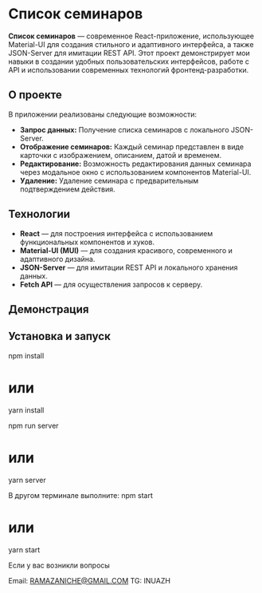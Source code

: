 # Список семинаров

**Список семинаров** — современное React-приложение, использующее Material-UI для создания стильного и адаптивного интерфейса, а также JSON-Server для имитации REST API. Этот проект демонстрирует мои навыки в создании удобных пользовательских интерфейсов, работе с API и использовании современных технологий фронтенд-разработки.

## О проекте

В приложении реализованы следующие возможности:
- **Запрос данных:** Получение списка семинаров с локального JSON-Server.
- **Отображение семинаров:** Каждый семинар представлен в виде карточки с изображением, описанием, датой и временем.
- **Редактирование:** Возможность редактирования данных семинара через модальное окно с использованием компонентов Material-UI.
- **Удаление:** Удаление семинара с предварительным подтверждением действия.

## Технологии

- **React** — для построения интерфейса с использованием функциональных компонентов и хуков.
- **Material-UI (MUI)** — для создания красивого, современного и адаптивного дизайна.
- **JSON-Server** — для имитации REST API и локального хранения данных.
- **Fetch API** — для осуществления запросов к серверу.

## Демонстрация



## Установка и запуск

npm install
# или
yarn install

npm run server
# или
yarn server

В другом терминале выполните:
npm start
# или
yarn start



Если у вас возникли вопросы

Email: RAMAZANICHE@GMAIL.COM
TG: INUAZH